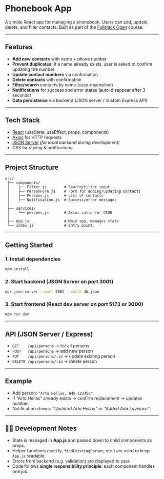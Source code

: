 # Phonebook App

A simple React app for managing a phonebook. Users can add, update, delete, and filter contacts. Built as part of the [Fullstack Open](https://fullstackopen.com/en/) course.

---

## Features

- **Add new contacts** with name + phone number
- **Prevent duplicates**: if a name already exists, user is asked to confirm updating the number
- **Update contact numbers** via confirmation
- **Delete contacts** with confirmation
- **Filter/search** contacts by name (case-insensitive)
- **Notifications** for success and error states (auto-disappear after 3 seconds)
- **Data persistence** via backend (JSON server / custom Express API)

---

## Tech Stack

- [React](https://react.dev/) (useState, useEffect, props, components)
- [Axios](https://axios-http.com/) for HTTP requests
- [JSON Server](https://github.com/typicode/json-server) _(for local backend during development)_
- CSS for styling & notifications

---

## Project Structure

```
src/
 ├── components/
 │    ├── Filter.js        # Search/filter input
 │    ├── PersonForm.js    # Form for adding/updating contacts
 │    ├── Persons.js       # List of contacts
 │    ├── Notification.js  # Success/error messages
 │
 ├── services/
 │    └── persons.js       # Axios calls for CRUD
 │
 ├── App.js                # Main app, manages state
 └── index.js              # Entry point
```

---

## Getting Started

### 1. Install dependencies

```bash
npm install
```

### 2. Start backend (JSON Server on port 3001)

```bash
npx json-server --port 3001 --watch db.json
```

### 3. Start frontend (React dev server on port 5173 or 3000)

```bash
npm run dev
```

---

## API (JSON Server / Express)

- `GET    /api/persons` → list all persons
- `POST   /api/persons` → add new person
- `PUT    /api/persons/:id` → update existing person
- `DELETE /api/persons/:id` → delete person

---

## Example

- Add person: `"Arto Hellas, 040-123456"`
- If "Arto Hellas" already exists → confirm replacement → updates number.
- Notification shows: _“Updated Arto Hellas”_ or _“Added Ada Lovelace”_.

---

## 🧑‍💻 Development Notes

- State is managed in **App.js** and passed down to child components as props.
- Helper functions (`notify`, `findExistingPerson`, etc.) are used to keep `App.js` readable.
- Errors from backend (e.g. validation) are displayed to user.
- Code follows **single responsibility principle**: each component handles one job.
